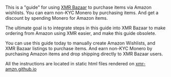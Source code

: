 This is a "guide" for using [XMR Bazaar](https://xmrbazaar.com) to purchase items via Amazon wishlists. You can earn non-KYC Monero by purchasing items. And get a discount by spending Monero for Amazon items.

The ultimate goal is to integrate steps in this guide into XMR Bazaar to make ordering from Amazon using XMR easier, and make this guide obsolete.

You can use this guide today to manually create Amazon Wishlists, and XMR Bazaar listings to purchase items. And earn non-KYC Monero by purchasing Amazon items and drop shipping directly to XMR Bazaar users.

All the instructions are located in static html files rendered on [xmr-amzn.github.io](https://xmr-amzn.github.io/)
